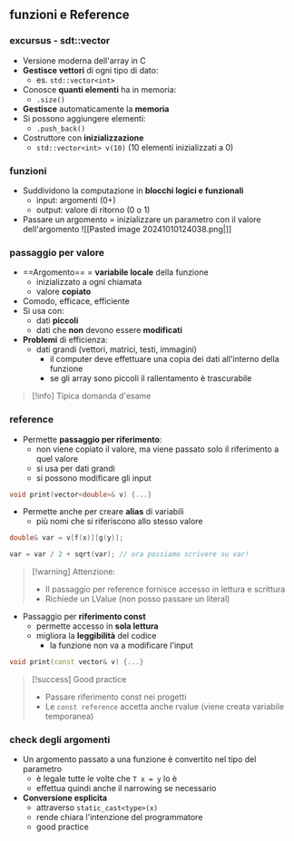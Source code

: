 ## funzioni e Reference
### excursus - sdt::vector
- Versione moderna dell'array in C
- **Gestisce vettori** di ogni tipo di dato:
	- es. ```std::vector<int>```
- Conosce **quanti elementi** ha in memoria:
	- ```.size()```
- **Gestisce** automaticamente la **memoria**
- Si possono aggiungere elementi:
	- ```.push_back()```
- Costruttore con **inizializzazione**
	- ```std::vector<int> v(10)``` (10 elementi inizializzati a 0)
### funzioni
- Suddividono la computazione in **blocchi logici e funzionali**
	- input: argomenti (0+)
	- output: valore di ritorno (0 o 1)
- Passare un argomento = inizializzare un parametro con il valore dell'argomento
![[Pasted image 20241010124038.png|]]
<div style="page-break-after: always;"></div>

### passaggio per valore
- ==Argomento== = **variabile locale** della funzione
	- inizializzato a ogni chiamata
	- valore **copiato**
- Comodo, efficace, efficiente
- Si usa con:
	- dati **piccoli**
	- dati che **non** devono essere **modificati**
- **Problemi** di efficienza:
	- dati grandi (vettori, matrici, testi, immagini)
		- il computer deve effettuare una copia dei dati all'interno della funzione
		- se gli array sono piccoli il rallentamento è trascurabile

>[!info] Tipica domanda d'esame

### reference
- Permette **passaggio per riferimento**:
	- non viene copiato il valore, ma viene passato solo il riferimento a quel valore
	- si usa per dati grandi
	- si possono modificare gli input
```cpp
void print(vector<double>& v) {...}
```
- Permette anche per creare **alias** di variabili
	- più nomi che si riferiscono allo stesso valore
```cpp
double& var = v[f(x)][g(y)]; 

var = var / 2 + sqrt(var); // ora possiamo scrivere su var! 
```

>[!warning] Attenzione:
>- Il passaggio per reference fornisce accesso in lettura e scrittura
>- Richiede un LValue (non posso passare un literal)

- Passaggio per **riferimento const**
	- permette accesso in **sola lettura**
	- migliora la **leggibilità** del codice
		- la funzione non va a modificare l'input
```cpp
void print(const vector& v) {...}
```

>[!success] Good practice
>- Passare riferimento const nei progetti
>- Le ```const reference``` accetta anche rvalue (viene creata variabile temporanea)

### check degli argomenti
- Un argomento passato a una funzione è convertito nel tipo del parametro
	- è legale tutte le volte che ```T x = y``` lo è
	- effettua quindi anche il narrowing se necessario
- **Conversione esplicita**
	- attraverso ```static_cast<type>(x)```
	- rende chiara l'intenzione del programmatore
	- good practice

